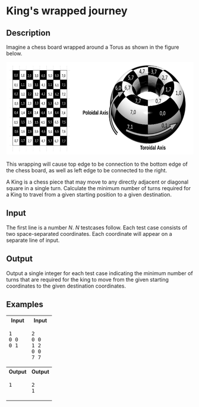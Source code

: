 # King's wrapped journey

## Description

Imagine a chess board wrapped around a Torus as shown in the figure below.

<div align="middle">
    <img src="Toroidal-Poloidal.png" height="250">
</div>

This wrapping will cause top edge to be connection to the bottom edge of the chess board, as well as left edge to be connected to the right.

A King is a chess piece that may move to any directly adjacent or diagonal square in a single turn. Calculate the minimum number of turns required for a King to travel from a given starting position to a given destination.

## Input

The first line is a number *N*. *N* testcases follow. Each test case consists of two space-separated coordinates. Each coordinate will appear on a separate line of input.

## Output

Output a single integer for each test case indicating the minimum number of turns that are required for the king to move from the given starting coordinates to the given destination coordinates.

## Examples

<table>
    <tr>
        <th>Input</th>
        <th>Input</th>
    </tr>
    <tr>
        <td valign="top">
<pre>1
0 0
0 1</pre>
        </td>
        <td valign="top">
<pre>2
0 0
1 2
0 0
7 7</pre>
        </td>
    </tr>
    <tr>
        <th>Output</th>
        <th>Output</th>
    </tr>
    <tr>
        <td valign="top">
<pre>1</pre>
        </td>
        <td valign="top">
<pre>2
1
</pre>
        </td>
    </tr>
</table>
